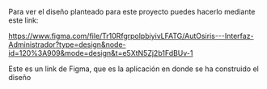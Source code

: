 Para ver el diseño planteado para este proyecto puedes hacerlo mediante este link:

https://www.figma.com/file/Tr10RfgrpolpbiyivLFATG/AutOsiris---Interfaz-Administrador?type=design&node-id=120%3A909&mode=design&t=e5XtN5Zj2b1FdBUv-1

Este es un link de Figma, que es la aplicación en donde se ha construido el diseño
